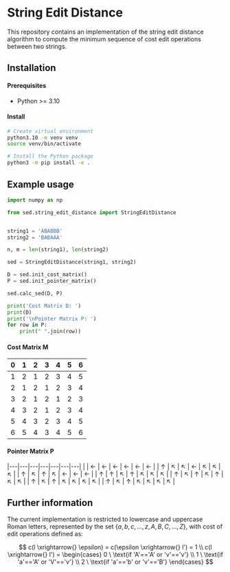 # String Edit Distance

This repository contains an implementation of the string edit distance algorithm to compute the minimum sequence of cost edit operations between two strings.

## Installation

#### Prerequisites
- Python >= 3.10

#### Install
```bash
# Create virtual environment
python3.10 -m venv venv
source venv/bin/activate

# Install the Python package
python3 -m pip install -e .
```

## Example usage
```python
import numpy as np

from sed.string_edit_distance import StringEditDistance


string1 = 'ABABBB'
string2 = 'BABAAA'

n, m = len(string1), len(string2)

sed = StringEditDistance(string1, string2)

D = sed.init_cost_matrix()
P = sed.init_pointer_matrix()

sed.calc_sed(D, P)

print('Cost Matrix D: ')
print(D)
print('\nPointer Matrix P: ')
for row in P:
    print(" ".join(row))
```

#### Cost Matrix M

|   0 | 1 | 2 | 3 | 4 | 5 | 6 |
|-----|---|---|---|---|---|---|
| 1   | 2 | 1 | 2 | 3 | 4 | 5 |
| 2   | 1 | 2 | 1 | 2 | 3 | 4 |
| 3   | 2 | 1 | 2 | 1 | 2 | 3 |
| 4   | 3 | 2 | 1 | 2 | 3 | 4 |
| 5   | 4 | 3 | 2 | 3 | 4 | 5 |
| 6   | 5 | 4 | 3 | 4 | 5 | 6 |

#### Pointer Matrix P

|---|---|---|---|---|---|---|
|   | ← | ← | ← | ← | ← | ← |
| ↑ | ↖ | ↖ | ← | ↖ | ↖ | ↖ |
| ↑ | ↖ | ↑ | ↖ | ← | ← | ← |
| ↑ | ↑ | ↖ | ↑ | ↖ | ↖ | ↖ |
| ↑ | ↖ | ↑ | ↖ | ↑ | ↖ | ↖ |
| ↑ | ↖ | ↑ | ↖ | ↖ | ↖ | ↖ |
| ↑ | ↖ | ↑ | ↖ | ↖ | ↖ | ↖ |

## Further information

The current implementation is restricted to lowercase and uppercase Roman letters, represented by the set $\{a, b, c, \ldots, z, A, B, C, \ldots, Z\}$, with cost of edit operations defined as:

$$
c(l \xrightarrow{} \epsilon) = c(\epsilon \xrightarrow{} l') = 1 \\
c(l \xrightarrow{} l') = \begin{cases}
    0 \ \text{if 'A'=='A' or 'v'=='v'} \\
    1 \ \text{if 'a'=='A' or 'V'=='v'} \\
    2 \ \text{if 'a'=='b' or 'v'=='B'}
    \end{cases}
$$